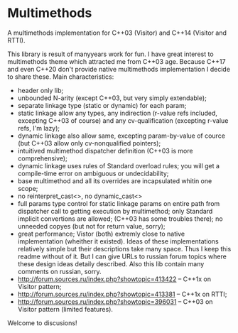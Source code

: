 # Multimethods
A multimethods implementation for C++03 (Visitor) and C++14 (Visitor and RTTI).

This library is result of manyyears work for fun. I have great interest to multimethods theme which attracted me from C++03 age. Because C++17 and even C++20 don't provide native multimethods implementation I decide to share these.
Main characteristics:
- header only lib;
- unbounded N-arity (except C++03, but very simply extendable);
- separate linkage type (static or dynamic) for each param;
- static linkage allow any types, any indirection (r-value refs included, excepting C++03 of course) and any cv-qualification (excepting r-value refs, I'm lazy);
- dynamic linkage also allow same, excepting param-by-value of cource (but C++03 allow only cv-nonqualified pointers);
- intuitived multimethod dispatcher definition (C++03 is more comprehensive);
- dynamic linkage uses rules of Standard overload rules; you will get a compile-time error on ambiguous or undecidability;
- base multimethod and all its overrides are incapsulated whitin one scope;
- no reinterpret_cast<>, no dynamic_cast<>
- full params type control for static linkage params on entire path from dispatcher call to getting execution by multimethod; only Standard implicit convertions are allowed; (C++03 has some troubles there); no unneeded copyes (but not for return value, sorry);
- great performance; Vistor (both) extremly close to native implementation (wheither it existed).
Ideas of these implementations relatively simple but their descriptions take many space. Thus I keep this readme without of it. But I can give URLs to russian forum topics where these design ideas detaily described. Also this lib contain many comments on russian, sorry.
- http://forum.sources.ru/index.php?showtopic=413422 – C++1x on Visitor pattern;  
- http://forum.sources.ru/index.php?showtopic=413381 – C++1x on RTTI;
- http://forum.sources.ru/index.php?showtopic=396031 – C++03 on Visitor pattern (limited features).

Welcome to discusions!

